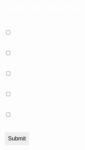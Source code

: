 <head>
  <title>Sabrosos Nachos</title>
  <style>
   body {
   background: url("https://image.freepik.com/vrije-photo/nachos-in-zwarte-kom-op-bruine-achtergrond_23-2148254329.jpg");
    background-size: cover;
    }
    input {
      border: 0;
      padding: 10px;
      font-size: 18px;
    }
    h1 {
    color: white;
    }
   p {   	
    color: white;
    }
  </style>
</head>
<body>
  <h1>Sabrosos Nachos</h1>
  <p>Stel je Sabrosos nacho's samen</p>
<input type="checkbox" id="vehicle1" name="vehicle1" value="Bike"><p>Tomaten</p> 
<input type="checkbox" id="vehicle1" name="vehicle1" value="Bike"><p>Sla</p>
<input type="checkbox" id="vehicle1" name="vehicle1" value="Bike"><p>Guacamole</p>
<input type="checkbox" id="vehicle1" name="vehicle1" value="Bike"><p>Kaas</p>
<input type="checkbox" id="vehicle1" name="vehicle1" value="Bike"><p>Sabrosos saus</p>
<input type="submit" placeholder="Bestellen">
</body> 	
